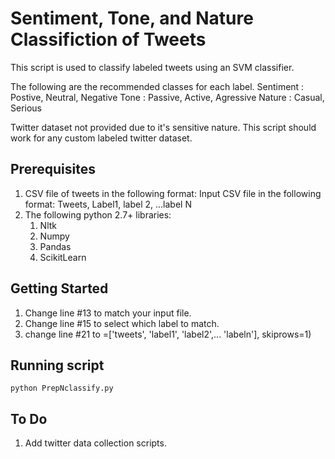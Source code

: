# Sentiment, Tone, and Nature Classifiction of Tweets

This script is used to classify labeled tweets using an SVM classifier. 

The following are the recommended classes for each label.
Sentiment : Postive, Neutral, Negative
Tone      : Passive, Active, Agressive
Nature    : Casual, Serious

Twitter dataset not provided due to it's sensitive nature. This script should work for any custom labeled twitter dataset.
## Prerequisites

1. CSV file of tweets in the following format:
   Input CSV file in the following format: Tweets, Label1, label 2, ...label N
2. The following python 2.7+ libraries:    
    1. Nltk
    2. Numpy
    3. Pandas
    4. ScikitLearn

## Getting Started

1. Change line #13 to match your input file.
2. Change line #15 to select which label to match.
3. change line #21 to =['tweets', 'label1', 'label2',... 'labeln'], skiprows=1)

## Running script
```
python PrepNclassify.py
```
## To Do

1. Add twitter data collection scripts.
